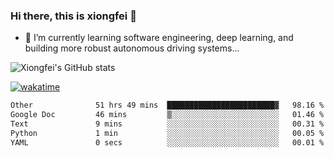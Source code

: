 ### Hi there, this is xiongfei 👋


- 🌱 I’m currently learning software engineering, deep learning, and building more robust autonomous driving systems...

<!--
**X1on9f31/X1on9f31** is a ✨ _special_ ✨ repository because its `README.md` (this file) appears on your GitHub profile.
Here are some ideas to get you started:
-->

![Xiongfei's GitHub stats](https://github-readme-stats.vercel.app/api?username=X1on9f31)


[![wakatime](https://wakatime.com/badge/user/9e8d5516-d162-43e7-9563-87295d455a71.svg)](https://wakatime.com/@9e8d5516-d162-43e7-9563-87295d455a71)

<!--START_SECTION:waka-->

```txt
Other              51 hrs 49 mins  ████████████████████████▓   98.16 %
Google Doc         46 mins         ▒░░░░░░░░░░░░░░░░░░░░░░░░   01.46 %
Text               9 mins          ░░░░░░░░░░░░░░░░░░░░░░░░░   00.31 %
Python             1 min           ░░░░░░░░░░░░░░░░░░░░░░░░░   00.05 %
YAML               0 secs          ░░░░░░░░░░░░░░░░░░░░░░░░░   00.01 %
```

<!--END_SECTION:waka-->

